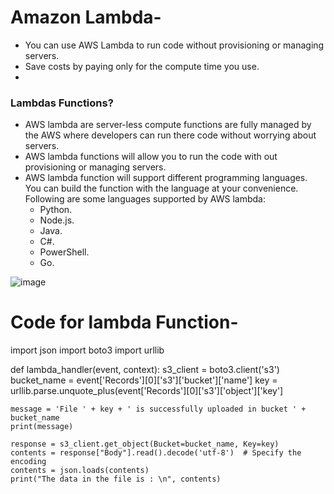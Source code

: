 # Amazon Lambda-
- You can use AWS Lambda to run code without provisioning or managing servers.
- Save costs by paying only for the compute time you use.
- 
### Lambdas Functions?
- AWS lambda are server-less compute functions are fully managed by the AWS where developers can run there code without worrying about servers.
- AWS lambda functions will allow you to run the code with out provisioning or managing servers.
- AWS lambda function will support different programming languages. You can build the function with the language at your convenience. Following are some languages supported by AWS lambda:
  - Python.
  - Node.js.
  - Java.
  - C#.
  - PowerShell.
  - Go.

 ![image](https://github.com/user-attachments/assets/609f32f7-e426-4214-a723-0b150b23c5dd)





# Code for lambda Function-
import json
import boto3
import urllib

def lambda_handler(event, context):
    s3_client = boto3.client('s3')  
    bucket_name = event['Records'][0]['s3']['bucket']['name']
    key = urllib.parse.unquote_plus(event['Records'][0]['s3']['object']['key']

    message = 'File ' + key + ' is successfully uploaded in bucket ' + bucket_name
    print(message)
    
    response = s3_client.get_object(Bucket=bucket_name, Key=key)
    contents = response["Body"].read().decode('utf-8')  # Specify the encoding
    contents = json.loads(contents)
    print("The data in the file is : \n", contents)
	




